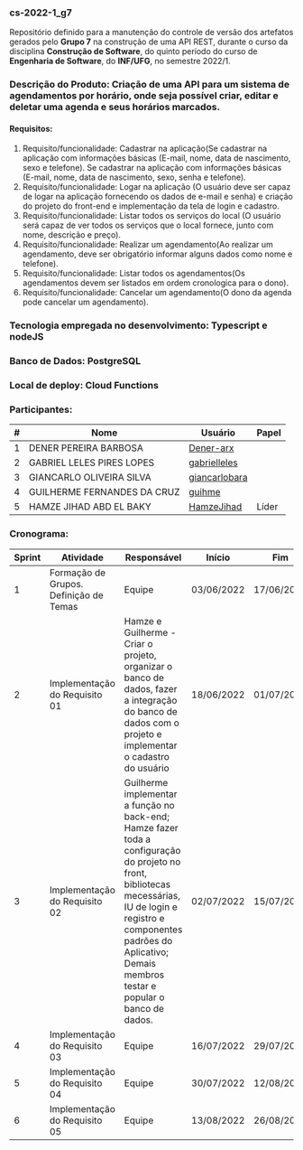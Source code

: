 ### cs-2022-1_g7
Repositório definido para a manutenção do controle de versão dos artefatos gerados pelo **Grupo 7** na construção de uma API REST, durante o curso da disciplina **Construção de Software**, do quinto período do curso de **Engenharia de Software**, do **INF/UFG**, no semestre 2022/1.

### Descrição do Produto: Criação de uma API para um sistema de agendamentos por horário, onde seja possível criar, editar e deletar uma agenda e seus horários marcados.

#### Requisitos:
1. Requisito/funcionalidade: Cadastrar na aplicação(Se cadastrar na aplicação com informações básicas (E-mail, nome, data de nascimento, sexo e telefone). Se cadastrar na aplicação com informações básicas (E-mail, nome, data de nascimento, sexo, senha e telefone).
2. Requisito/funcionalidade: Logar na aplicação (O usuário deve ser capaz de logar na aplicação fornecendo os dados de e-mail e senha) e criação do projeto do front-end e implementação da tela de login e cadastro.
3. Requisito/funcionalidade: Listar todos os serviços do local (O usuário será capaz de ver todos os serviços que o local fornece, junto com nome, descrição e preço).
4. Requisito/funcionalidade: Realizar um agendamento(Ao realizar um agendamento, deve ser obrigatório informar alguns dados como nome e telefone). 
5. Requisito/funcionalidade: Listar todos os agendamentos(Os agendamentos devem ser listados em ordem cronologica para o dono).  
6. Requisito/funcionalidade: Cancelar um agendamento(O dono da agenda pode cancelar um agendamento).

### Tecnologia empregada no desenvolvimento: Typescript e nodeJS

### Banco de Dados: PostgreSQL 

### Local de deploy: Cloud Functions

### Participantes:
|#|Nome|Usuário|Papel|
|---|---|---|---|
|1|DENER PEREIRA BARBOSA|[Dener-arx](https://github.com/Dener-arx)||
|2|GABRIEL LELES PIRES LOPES|[gabrielleles](https://github.com/gabrielleles)||
|3|GIANCARLO OLIVEIRA SILVA|[giancarlobara](https://github.com/giancarlobara)||
|4|GUILHERME FERNANDES DA CRUZ|[guihme](https://github.com/guihme)||
|5|HAMZE JIHAD ABD EL BAKY|[HamzeJihad](https://github.com/HamzeJihad)|Líder|


### Cronograma:
|Sprint|Atividade|Responsável|Início|Fim|Situação|Avaliação|
|---|---|---|---|---|---|---|
|1|Formação de Grupos. Definição de Temas|Equipe|03/06/2022|17/06/2022|Concluída|22/06/2022|
|2|Implementação do Requisito 01|Hamze e Guilherme - Criar o projeto, organizar o banco de dados, fazer a integração do banco de dados com o projeto e implementar o cadastro do usuário|18/06/2022|01/07/2022|Concluído|06/07/2022|
|3|Implementação do Requisito 02|Guilherme implementar a função no back-end; Hamze fazer toda a configuração do projeto no front, bibliotecas mecessárias, IU de login e registro e componentes padrões do Aplicativo; Demais membros testar e popular o banco de dados.|02/07/2022|15/07/2022|Concluído|20/07/2022|
|4|Implementação do Requisito 03|Equipe|16/07/2022|29/07/2022|A fazer|03/08/2022|
|5|Implementação do Requisito 04|Equipe|30/07/2022|12/08/2022|A fazer|17/08/2022|
|6|Implementação do Requisito 05|Equipe|13/08/2022|26/08/2022|A fazer|31/08/2022|
